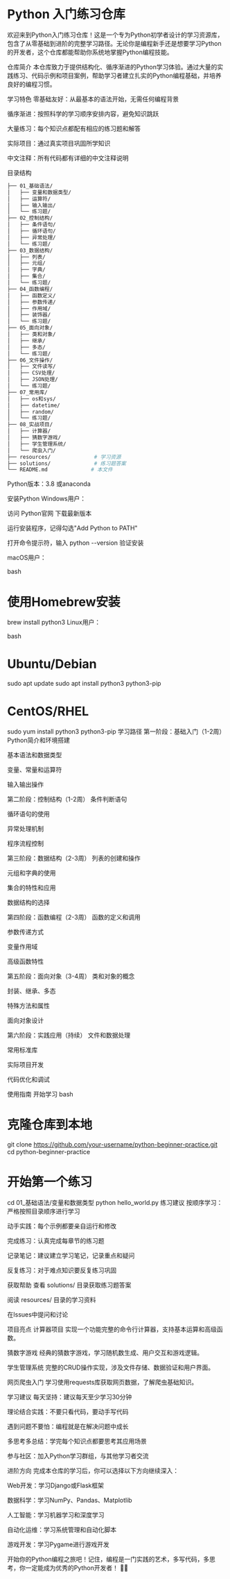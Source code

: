 # Python 入门练习仓库
欢迎来到Python入门练习仓库！这是一个专为Python初学者设计的学习资源库，包含了从零基础到进阶的完整学习路径。无论你是编程新手还是想要学习Python的开发者，这个仓库都能帮助你系统地掌握Python编程技能。

仓库简介
本仓库致力于提供结构化、循序渐进的Python学习体验。通过大量的实践练习、代码示例和项目案例，帮助学习者建立扎实的Python编程基础，并培养良好的编程习惯。

学习特色
零基础友好：从最基本的语法开始，无需任何编程背景

循序渐进：按照科学的学习顺序安排内容，避免知识跳跃

大量练习：每个知识点都配有相应的练习题和解答

实际项目：通过真实项目巩固所学知识

中文注释：所有代码都有详细的中文注释说明

目录结构
```bash
├── 01_基础语法/
│   ├── 变量和数据类型/
│   ├── 运算符/
│   ├── 输入输出/
│   └── 练习题/
├── 02_控制结构/
│   ├── 条件语句/
│   ├── 循环语句/
│   ├── 异常处理/
│   └── 练习题/
├── 03_数据结构/
│   ├── 列表/
│   ├── 元组/
│   ├── 字典/
│   ├── 集合/
│   └── 练习题/
├── 04_函数编程/
│   ├── 函数定义/
│   ├── 参数传递/
│   ├── 作用域/
│   ├── 装饰器/
│   └── 练习题/
├── 05_面向对象/
│   ├── 类和对象/
│   ├── 继承/
│   ├── 多态/
│   └── 练习题/
├── 06_文件操作/
│   ├── 文件读写/
│   ├── CSV处理/
│   ├── JSON处理/
│   └── 练习题/
├── 07_常用库/
│   ├── os和sys/
│   ├── datetime/
│   ├── random/
│   └── 练习题/
├── 08_实战项目/
│   ├── 计算器/
│   ├── 猜数字游戏/
│   ├── 学生管理系统/
│   └── 爬虫入门/
├── resources/              # 学习资源
├── solutions/              # 练习题答案
└── README.md              # 本文件

```

Python版本：3.8 或anaconda

安装Python
Windows用户：

访问 Python官网 下载最新版本

运行安装程序，记得勾选"Add Python to PATH"

打开命令提示符，输入 python --version 验证安装

macOS用户：

bash
# 使用Homebrew安装
brew install python3
Linux用户：

bash
# Ubuntu/Debian
sudo apt update
sudo apt install python3 python3-pip

# CentOS/RHEL
sudo yum install python3 python3-pip
学习路径
第一阶段：基础入门（1-2周）
Python简介和环境搭建

基本语法和数据类型

变量、常量和运算符

输入输出操作

第二阶段：控制结构（1-2周）
条件判断语句

循环语句的使用

异常处理机制

程序流程控制

第三阶段：数据结构（2-3周）
列表的创建和操作

元组和字典的使用

集合的特性和应用

数据结构的选择

第四阶段：函数编程（2-3周）
函数的定义和调用

参数传递方式

变量作用域

高级函数特性

第五阶段：面向对象（3-4周）
类和对象的概念

封装、继承、多态

特殊方法和属性

面向对象设计

第六阶段：实践应用（持续）
文件和数据处理

常用标准库

实际项目开发

代码优化和调试

使用指南
开始学习
bash
# 克隆仓库到本地
git clone https://github.com/your-username/python-beginner-practice.git
cd python-beginner-practice

# 开始第一个练习
cd 01_基础语法/变量和数据类型
python hello_world.py
练习建议
按顺序学习：严格按照目录顺序进行学习

动手实践：每个示例都要亲自运行和修改

完成练习：认真完成每章节的练习题

记录笔记：建议建立学习笔记，记录重点和疑问

反复练习：对于难点知识要反复练习巩固

获取帮助
查看 solutions/ 目录获取练习题答案

阅读 resources/ 目录的学习资料

在Issues中提问和讨论

项目亮点
计算器项目
实现一个功能完整的命令行计算器，支持基本运算和高级函数。

猜数字游戏
经典的猜数字游戏，学习随机数生成、用户交互和游戏逻辑。

学生管理系统
完整的CRUD操作实现，涉及文件存储、数据验证和用户界面。

网页爬虫入门
学习使用requests库获取网页数据，了解爬虫基础知识。

学习建议
每天坚持：建议每天至少学习30分钟

理论结合实践：不要只看代码，要动手写代码

遇到问题不要怕：编程就是在解决问题中成长

多思考多总结：学完每个知识点都要思考其应用场景

参与社区：加入Python学习群组，与其他学习者交流

进阶方向
完成本仓库的学习后，你可以选择以下方向继续深入：

Web开发：学习Django或Flask框架

数据科学：学习NumPy、Pandas、Matplotlib

人工智能：学习机器学习和深度学习

自动化运维：学习系统管理和自动化脚本

游戏开发：学习Pygame进行游戏开发


开始你的Python编程之旅吧！记住，编程是一门实践的艺术，多写代码，多思考，你一定能成为优秀的Python开发者！ 🐍✨
